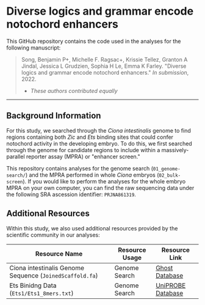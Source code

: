 # Diverse logics and grammar encode notochord enhancers

This GitHub repository contains the code used in the analyses for the following manuscript: 

> Song, Benjamin P+, Michelle F. Ragsac+, Krissie Tellez, Granton A Jindal, Jessica L Grudzien, Sophia H Le, Emma K Farley. "Diverse logics and grammar encode notochord enhancers." *In submission*, 2022. 
> + *These authors contributed equally*

---

## Background Information

For this study, we searched through the *Ciona intestinalis* genome to find regions containing both *Zic* and *Ets* binding sites that could confer notochord activity in the developing embryo. To do this, we first searched through the genome for candidate regions to include within a massively-parallel reporter assay (MPRA) or "enhancer screen." 

This repository contains analyses for the genome search (`01_genome-search/`) and the MPRA performed in whole *Ciona* embryos (`02_bulk-screen`). If you would like to perform the analyses for the whole embryo MPRA on your own computer, you can find the raw sequencing data under the following SRA ascession identifier: `PRJNA861319`. 

## Additional Resources

Within this study, we also used additional resources provided by the scientific community in our analyses: 

| Resource Name                                            | Resource Usage | Resource Link | 
| -------------------------------------------------------- | -------------- | ------------- | 
| Ciona intestinalis Genome Sequence (`JoinedScaffold.fa`) | Genome Search  | [Ghost Database](http://ghost.zool.kyoto-u.ac.jp/datas/) | 
| Ets Binidng Data (`Ets1/Ets1_8mers.txt`)                 | Genome Search  | [UniPROBE Database](http://thebrain.bwh.harvard.edu/uniprobe/detailsDef.php?id=414) | 

